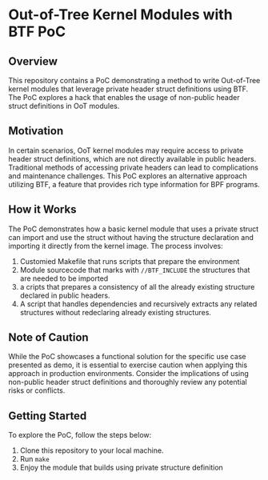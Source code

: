 # Out-of-Tree Kernel Modules with BTF PoC

## Overview

This repository contains a PoC demonstrating a method to write Out-of-Tree 
kernel modules that leverage private header struct definitions using BTF. 
The PoC explores a hack that enables the usage of non-public header struct 
definitions in OoT modules.

## Motivation

In certain scenarios, OoT kernel modules may require access to private header
struct definitions, which are not directly available in public headers. 
Traditional methods of accessing private headers can lead to complications 
and maintenance challenges. 
This PoC explores an alternative approach utilizing BTF, a feature that 
provides rich type information for BPF programs.

## How it Works

The PoC demonstrates how a basic kernel module that uses a private struct
can import and use the struct without having the structure declaration and
importing it directly from the kernel image. 
The process involves:

1. Customied Makefile that runs scripts that prepare the environment
2. Module sourcecode that marks with `//BTF_INCLUDE` the structures that 
   are needed to be imported 
3. a cripts that prepares a consistency of all the already existing structure 
   declared in public headers.
4. A script that handles dependencies and recursively extracts any 
   related structures without redeclaring already existing structures.

## Note of Caution

While the PoC showcases a functional solution for the specific use case 
presented as demo, it is essential to exercise caution when applying this 
approach in production environments. 
Consider the implications of using non-public header struct definitions and
thoroughly review any potential risks or conflicts.

## Getting Started

To explore the PoC, follow the steps below:
1. Clone this repository to your local machine.
2. Run `make` 
3. Enjoy the module that builds using private structure definition


